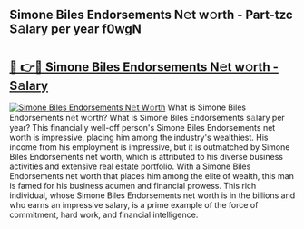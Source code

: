 ## Simone Biles Endorsements N𝚎t w𝚘rth - Part-tzc S𝚊lary per year f0wgN

# <h2><a href="http://gc1rq2z.nevu.top/?p=Simone+Biles+Endorsements">🔗 👉🔴 Simone Biles Endorsements N𝚎t w𝚘rth - S𝚊lary</a></h2>

[![Simone Biles Endorsements N𝚎t W𝚘rth](https://i.imgur.com/Oavwk0R.jpeg)](http://gc1rq2z.nevu.top/?p=Simone+Biles+Endorsements)
What is Simone Biles Endorsements n𝚎t w𝚘rth? What is Simone Biles Endorsements s𝚊lary per year?
This financially well-off person's Simone Biles Endorsements net worth is impressive, placing him among the industry's wealthiest. His income from his employment is impressive, but it is outmatched by Simone Biles Endorsements net worth, which is attributed to his diverse business activities and extensive real estate portfolio. With a Simone Biles Endorsements net worth that places him among the elite of wealth, this man is famed for his business acumen and financial prowess. This rich individual, whose Simone Biles Endorsements net worth is in the billions and who earns an impressive salary, is a prime example of the force of commitment, hard work, and financial intelligence.
